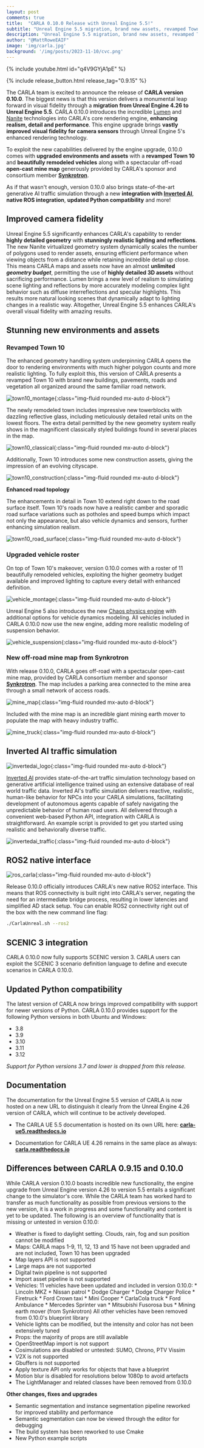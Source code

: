 ```yaml
---
layout: post
comments: true
title:  "CARLA 0.10.0 Release with Unreal Engine 5.5!"
subtitle: "Unreal Engine 5.5 migration, brand new assets, revamped Town 10, remodeled vehicles, open-cast mine map"
description: "Unreal Engine 5.5 migration, brand new assets, revamped Town 10, remodeled vehicles, open-cast mine map"
author: "@MattRoweEAIF"
image: 'img/carla.jpg'
background: '/img/posts/2023-11-10/cvc.png'
---
```


{% include youtube.html id="q4V9GYjA1pE" %}

{% include release_button.html release_tag="0.9.15" %}

The CARLA team is excited to announce the release of **CARLA version 0.10.0**. The biggest news is that this version delivers a monumental leap forward in visual fidelity through a **migration from Unreal Engine 4.26 to Unreal Engine 5.5**. CARLA 0.10.0 introduces the incredible [Lumen](https://dev.epicgames.com/documentation/en-us/unreal-engine/lumen-technical-details-in-unreal-engine) and [Nanite](https://dev.epicgames.com/documentation/en-us/unreal-engine/nanite-virtualized-geometry-in-unreal-engine) technologies into CARLA's core rendering engine, **enhancing realism, detail and performance**. This engine upgrade brings **vastly improved visual fidelity for camera sensors** through Unreal Engine 5's enhanced rendering technology.

To exploit the new capabilities delivered by the engine upgrade, 0.10.0 comes with **upgraded environments and assets** with a **revamped Town 10** and **beautifully remodeled vehicles** along with a spectacular off-road **open-cast mine map** generously provided by CARLA's sponsor and consortium member [**Synkrotron**](https://www.synkrotron.ai/). 

As if that wasn't enough, version 0.10.0 also brings state-of-the-art generative AI traffic simulation through a new **integration with [Inverted AI](https://www.inverted.ai/home)**, **native ROS integration**, **updated Python compatibility** and more!

## Improved camera fidelity

Unreal Engine 5.5 significantly enhances CARLA's capability to render **highly detailed geometry** with **stunningly realistic lighting and reflections**. The new Nanite virtualized geometry system dynamically scales the number of polygons used to render assets, ensuring efficient performance when viewing objects from a distance while retaining incredible detail up close. This means CARLA maps and assets now have an almost **unlimited *geometry budget***, permitting the use of **highly detailed 3D assets** without sacrificing performance. Lumen brings a new level of realism to simulating scene lighting and reflections by more accurately modeling complex light behavior such as diffuse interreflections and specular highlights. This results more natural looking scenes that dynamically adapt to lighting changes in a realistic way. Altogether, Unreal Engine 5.5 enhances CARLA's overall visual fidelity with amazing results.

## Stunning new environments and assets

### Revamped Town 10

The enhanced geometry handling system underpinning CARLA opens the door to rendering environments with much higher polygon counts and more realistic lighting. To fully exploit this, this version of CARLA presents a revamped Town 10 with brand new buildings, pavements, roads and vegetation all organized around the same familiar road network. 

![town10_montage](/img/posts/2024-12-11/town10_montage.webp){:class="img-fluid rounded mx-auto d-block"}

The newly remodeled town includes impressive new towerblocks with dazzling reflective glass, including meticulously detailed retail units on the lowest floors. The extra detail permitted by the new geometry system really shows in the magnificent classically styled buildings found in several places in the map.

![town10_classical](/img/posts/2024-12-11/town10_classical_buildings.webp){:class="img-fluid rounded mx-auto d-block"}

Additionally, Town 10 introduces some new construction assets, giving the impression of an evolving cityscape.

![town10_construction](/img/posts/2024-12-11/town10_construction.webp){:class="img-fluid rounded mx-auto d-block"}

**Enhanced road topology**

The enhancements in detail in Town 10 extend right down to the road surface itself. Town 10's roads now have a realistic camber and sporadic road surface variations such as potholes and speed bumps which impact not only the appearance, but also vehicle dynamics and sensors, further enhancing simulation realism. 

![town10_road_surface](/img/posts/2024-12-11/town10_potholes_speedbumps.webp){:class="img-fluid rounded mx-auto d-block"}

### Upgraded vehicle roster

On top of Town 10's makeover, version 0.10.0 comes with a roster of 11 beautifully remodeled vehicles, exploiting the higher geometry budget available and improved lighting to capture every detail with enhanced definition. 

![vehicle_montage](/img/posts/2024-12-11/vehicle_montage.webp){:class="img-fluid rounded mx-auto d-block"}

Unreal Engine 5 also introduces the new [Chaos physics engine](https://dev.epicgames.com/documentation/en-us/unreal-engine/chaos-physics-overview?application_version=4.27) with additional options for vehicle dynamics modeling. All vehicles included in CARLA 0.10.0 now use the new engine, adding more realistic modeling of suspension behavior.

![vehicle_suspension](/img/posts/2024-12-11/vehicle_physics_speed_bumps.webp){:class="img-fluid rounded mx-auto d-block"}

### New off-road mine map from Synkrotron

With release 0.10.0, CARLA goes off-road with a spectacular open-cast mine map, provided by CARLA consortium member and sponsor [**Synkrotron**](https://www.synkrotron.ai/). The map includes a parking area connected to the mine area through a small network of access roads. 

![mine_map](/img/posts/2024-12-11/mine_map.webp){:class="img-fluid rounded mx-auto d-block"}

Included with the mine map is an incredible giant mining earth mover to populate the map with heavy industry traffic.

![mine_truck](/img/posts/2024-12-11/mine_truck.webp){:class="img-fluid rounded mx-auto d-block"}

## Inverted AI traffic simulation

![invertedai_logo](/img/posts/2024-12-11/invertedai_logo.png){:class="img-fluid rounded mx-auto d-block"}

[Inverted AI](https://www.inverted.ai/home) provides state-of-the-art traffic simulation technology based on generative artificial intelligence trained using an extensive database of real world traffic data. Inverted AI's traffic simulation delivers reactive, realistic, human-like behavior for NPCs into your CARLA simulations, facilitating development of autonomous agents capable of safely navigating the unpredictable behavior of human road users. All delivered through a convenient web-based Python API, integration with CARLA is straightforward. An example script is provided to get you started using realistic and behaviorally diverse traffic.

![invertedai_traffic](/img/posts/2024-12-11/invertedai_traffic.webp){:class="img-fluid rounded mx-auto d-block"}

## ROS2 native interface

![ros_carla](/img/posts/2024-12-11/ros_carla.webp){:class="img-fluid rounded mx-auto d-block"}

Release 0.10.0 officially introduces CARLA's new native ROS2 interface. This means that ROS connectivity is built right into CARLA's server, negating the need for an intermediate bridge process, resulting in lower latencies and simplified AD stack setup. You can enable ROS2 connectivity right out of the box with the new command line flag: 

```sh
./CarlaUnreal.sh --ros2
```

## SCENIC 3 integration

CARLA 0.10.0 now fully supports SCENIC version 3. CARLA users can exploit the SCENIC 3 scenario definition language to define and execute scenarios in CARLA 0.10.0. 

## Updated Python compatibility

The latest version of CARLA now brings improved compatibility with support for newer versions of Python. CARLA 0.10.0 provides support for the following Python versions in both Ubuntu and Windows:

* 3.8
* 3.9
* 3.10
* 3.11
* 3.12

*Support for Python versions 3.7 and lower is dropped from this release.*

## Documentation

The documentation for the Unreal Engine 5.5 version of CARLA is now hosted on a new URL to distinguish it clearly from the Unreal Engine 4.26 version of CARLA, which will continue to be actively developed. 

* The CARLA UE 5.5 documentation is hosted on its own URL here: [**carla-ue5.readthedocs.io**](https://carla-ue5.readthedocs.io/en/latest/)

* Documentation for CARLA UE 4.26 remains in the same place as always: [**carla.readthedocs.io**](https://carla.readthedocs.io/en/latest/)

## Differences between CARLA 0.9.15 and 0.10.0

While CARLA version 0.10.0 boasts incredible new functionality, the engine upgrade from Unreal Engine version 4.26 to version 5.5 entails a significant change to the simulator's core. While the CARLA team has worked hard to transfer as much functionality as possible from previous versions to the new version, it is a work in progress and some functionality and content is yet to be updated. The following is an overview of functionality that is missing or untested in version 0.10.0:

* Weather is fixed to daylight setting. Clouds, rain, fog and sun position cannot be modified
* Maps: CARLA maps 1-9, 11, 12, 13 and 15 have not been upgraded and are not included, Town 10 has been upgraded
* Map layers API is not supported
* Large maps are not supported
* Digital twin pipeline is not supported
* Import asset pipeline is not supported
* Vehicles:
11 vehicles have been updated and included in version 0.10.0:
       * Lincoln MKZ
       * Nissan patrol
       * Dodge Charger
       * Dodge Charger Police
       * Firetruck
       * Ford Crown taxi
       * Mini Cooper
       * CarlaCola truck
       * Ford Ambulance
       * Mercedes Sprinter van
       * Mitsubishi Fusorosa bus
       * Mining earth mover (from Synkrotron)
All other vehicles have been removed from 0.10.0's blueprint library
* Vehicle lights can be modified, but the intensity and color has not been extensively tuned
* Props: the majority of props are still available
* OpenStreetMap import is not support
* Cosimulations are disabled or untested: SUMO, Chrono, PTV Vissim
* V2X is not supported
* Gbuffers is not supported
* Apply texture API only works for objects that have a blueprint
* Motion blur is disabled for resolutions below 1080p to avoid artefacts
* The LightManager and related classes have been removed from 0.10.0

**Other changes, fixes and upgrades**

- Semantic segmentation and instance segmentation pipeline reworked for improved stability and performance
- Semantic segmentation can now be viewed through the editor for debugging
- The build system has been reworked to use Cmake
- New Python example scripts
